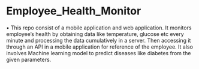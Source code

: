 # Employee_Health_Monitor

•	This repo consist of a mobile application and  web application.
  It monitors employee’s health by obtaining data like temperature, glucose etc every minute and processing the data cumulatively in a server.
  Then accessing it through an API in a mobile application for reference of the employee.
  It also involves Machine learning model to predict diseases like diabetes from the given parameters.
